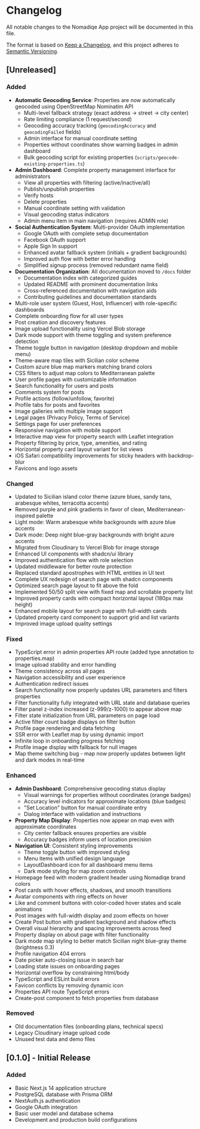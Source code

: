 # Changelog

All notable changes to the Nomadiqe App project will be documented in this file.

The format is based on [Keep a Changelog](https://keepachangelog.com/en/1.0.0/),
and this project adheres to [Semantic Versioning](https://semver.org/spec/v2.0.0.html).

## [Unreleased]

### Added
- **Automatic Geocoding Service**: Properties are now automatically geocoded using OpenStreetMap Nominatim API
  - Multi-level fallback strategy (exact address → street → city center)
  - Rate limiting compliance (1 request/second)
  - Geocoding accuracy tracking (`geocodingAccuracy` and `geocodingFailed` fields)
  - Admin interface for manual coordinate setting
  - Properties without coordinates show warning badges in admin dashboard
  - Bulk geocoding script for existing properties (`scripts/geocode-existing-properties.ts`)
- **Admin Dashboard**: Complete property management interface for administrators
  - View all properties with filtering (active/inactive/all)
  - Publish/unpublish properties
  - Verify hosts
  - Delete properties
  - Manual coordinate setting with validation
  - Visual geocoding status indicators
  - Admin menu item in main navigation (requires ADMIN role)
- **Social Authentication System**: Multi-provider OAuth implementation
  - Google OAuth with complete setup documentation
  - Facebook OAuth support
  - Apple Sign In support
  - Enhanced avatar fallback system (initials + gradient backgrounds)
  - Improved auth flow with better error handling
  - Simplified signup process (removed redundant name field)
- **Documentation Organization**: All documentation moved to `/docs` folder
  - Documentation index with categorized guides
  - Updated README with prominent documentation links
  - Cross-referenced documentation with navigation aids
  - Contributing guidelines and documentation standards
- Multi-role user system (Guest, Host, Influencer) with role-specific dashboards
- Complete onboarding flow for all user types
- Post creation and discovery features
- Image upload functionality using Vercel Blob storage
- Dark mode support with theme toggling and system preference detection
- Theme toggle button in navigation (desktop dropdown and mobile menu)
- Theme-aware map tiles with Sicilian color scheme
- Custom azure blue map markers matching brand colors
- CSS filters to adjust map colors to Mediterranean palette
- User profile pages with customizable information
- Search functionality for users and posts
- Comments system for posts
- Profile actions (follow/unfollow, favorite)
- Profile tabs for posts and favorites
- Image galleries with multiple image support
- Legal pages (Privacy Policy, Terms of Service)
- Settings page for user preferences
- Responsive navigation with mobile support
- Interactive map view for property search with Leaflet integration
- Property filtering by price, type, amenities, and rating
- Horizontal property card layout variant for list views
- iOS Safari compatibility improvements for sticky headers with backdrop-blur
- Favicons and logo assets

### Changed
- Updated to Sicilian island color theme (azure blues, sandy tans, arabesque whites, terracotta accents)
- Removed purple and pink gradients in favor of clean, Mediterranean-inspired palette
- Light mode: Warm arabesque white backgrounds with azure blue accents
- Dark mode: Deep night blue-gray backgrounds with bright azure accents
- Migrated from Cloudinary to Vercel Blob for image storage
- Enhanced UI components with shadcn/ui library
- Improved authentication flow with role selection
- Updated middleware for better route protection
- Replaced standard apostrophes with HTML entities in UI text
- Complete UX redesign of search page with shadcn components
- Optimized search page layout to fit above the fold
- Implemented 50/50 split view with fixed map and scrollable property list
- Improved property cards with compact horizontal layout (180px max height)
- Enhanced mobile layout for search page with full-width cards
- Updated property card component to support grid and list variants
- Improved image upload quality settings

### Fixed
- TypeScript error in admin properties API route (added type annotation to properties.map)
- Image upload stability and error handling
- Theme consistency across all pages
- Navigation accessibility and user experience
- Authentication redirect issues
- Search functionality now properly updates URL parameters and filters properties
- Filter functionality fully integrated with URL state and database queries
- Filter panel z-index increased (z-999/z-1000) to appear above map
- Filter state initialization from URL parameters on page load
- Active filter count badge displays on filter button
- Profile page rendering and data fetching
- SSR error with Leaflet map by using dynamic import
- Infinite loop in onboarding progress fetching
- Profile image display with fallback for null images
- Map theme switching bug - map now properly updates between light and dark modes in real-time

### Enhanced
- **Admin Dashboard**: Comprehensive geocoding status display
  - Visual warnings for properties without coordinates (orange badges)
  - Accuracy level indicators for approximate locations (blue badges)
  - "Set Location" button for manual coordinate entry
  - Dialog interface with validation and instructions
- **Property Map Display**: Properties now appear on map even with approximate coordinates
  - City center fallback ensures properties are visible
  - Accuracy badges inform users of location precision
- **Navigation UI**: Consistent styling improvements
  - Theme toggle button with improved styling
  - Menu items with unified design language
  - LayoutDashboard icon for all dashboard menu items
  - Dark mode styling for map zoom controls
- Homepage feed with modern gradient header using Nomadiqe brand colors
- Post cards with hover effects, shadows, and smooth transitions
- Avatar components with ring effects on hover
- Like and comment buttons with color-coded hover states and scale animations
- Post images with full-width display and zoom effects on hover
- Create Post button with gradient background and shadow effects
- Overall visual hierarchy and spacing improvements across feed
- Property display on about page with filter functionality
- Dark mode map styling to better match Sicilian night blue-gray theme (brightness 0.3)
- Profile navigation 404 errors
- Date picker auto-closing issue in search bar
- Loading state issues on onboarding pages
- Horizontal overflow by constraining html/body
- TypeScript and ESLint build errors
- Favicon conflicts by removing dynamic icon
- Properties API route TypeScript errors
- Create-post component to fetch properties from database

### Removed
- Old documentation files (onboarding plans, technical specs)
- Legacy Cloudinary image upload code
- Unused test data and demo files

## [0.1.0] - Initial Release

### Added
- Basic Next.js 14 application structure
- PostgreSQL database with Prisma ORM
- NextAuth.js authentication
- Google OAuth integration
- Basic user model and database schema
- Development and production build configurations